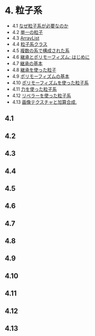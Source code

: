 # 4. 粒子系

- 4.1 [なぜ粒子系が必要なのか](#section-4_1)
- 4.2 [単一の粒子](#section-4_2)
- 4.3 [ArrayList](#section-4_3)
- 4.4 [粒子系クラス](#section-4_4)
- 4.5 [複数の系で構成された系](#section-4_5)
- 4.6 [継承とポリモーフィズム: はじめに](#section-4_6)
- 4.7 [継承の基本](#section-4_7)
- 4.8 [継承を使った粒子](#section-4_8)
- 4.9 [ポリモーフィズムの基本](#section-4_9)
- 4.10 [ポリモーフィズムを使った粒子系](#section-4_10)
- 4.11 [力を使った粒子系](#section-4_11)
- 4.12 [リペラーを使った粒子系](#section-4_12)
- 4.13 [画像テクスチャと加算合成.](#section-4_13)

## <a id="section-4_1"></a> 4.1 
## <a id="section-4_2"></a> 4.2 
## <a id="section-4_3"></a> 4.3 
## <a id="section-4_4"></a> 4.4 
## <a id="section-4_5"></a> 4.5 
## <a id="section-4_6"></a> 4.6 
## <a id="section-4_7"></a> 4.7 
## <a id="section-4_8"></a> 4.8 
## <a id="section-4_9"></a> 4.9 
## <a id="section-4_10"></a> 4.10 
## <a id="section-4_11"></a> 4.11 
## <a id="section-4_12"></a> 4.12 
## <a id="section-4_13"></a> 4.13 
